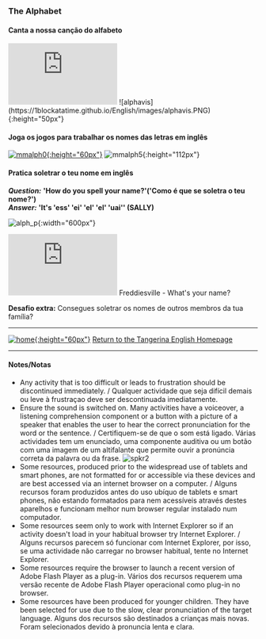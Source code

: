 ### The Alphabet

#### Canta a nossa canção do alfabeto

<iframe width="220" height="124" src="https://www.youtube.com/embed/Y88p4V_BCEU" frameborder="0" allow="accelerometer; autoplay; clipboard-write; encrypted-media; gyroscope; picture-in-picture" allowfullscreen></iframe>  
![alphavis](https://1blockatatime.github.io/English/images/alphavis.PNG){:height="50px"}  

#### Joga os jogos para trabalhar os nomes das letras em inglês

[![mmalph0](https://1blockatatime.github.io/English/images/mmalph0.PNG){:height="60px"}](https://www.abcya.com/games/alphabet_matching_game) ![mmalph5](https://1blockatatime.github.io/English/images/mmalph5.PNG){:height="112px"}

#### Pratica soletrar o teu nome em inglês

***Question:*** **'How do you spell your name?'('Como é que se soletra o teu nome?')**  
***Answer:*** **'It's 'ess' 'ei' 'el' 'el' 'uai'' (SALLY)**  

![alph_p](https://1blockatatime.github.io/English/images/alph_p.PNG){:width="600px"}  

<iframe width="220" height="124" src="https://www.youtube.com/embed/EDmWNJ144oY" frameborder="0" allow="accelerometer; autoplay; clipboard-write; encrypted-media; gyroscope; picture-in-picture" allowfullscreen></iframe>  
Freddiesville - What's your name?  

**Desafio extra:** Consegues soletrar os nomes de outros membros da tua família? 

***
[![home](https://1blockatatime.github.io/English/images/home.png){:height="60px"}](https://tangerina-pt.github.io/English) [Return to the Tangerina English Homepage](https://tangerina-pt.github.io/English)

***

#### Notes/Notas
* Any activity that is too difficult or leads to frustration should be discontinued immediately. / Qualquer actividade que seja difícil demais ou leve à frustraçao deve ser descontinuada imediatamente.
* Ensure the sound is switched on. Many activities have a voiceover, a listening comprehension component or a button with a picture of a speaker that enables the user to hear the correct pronunciation for the word or the sentence. / Certifiquem-se de que o som está ligado. Várias actividades tem um enunciado, uma componente auditiva ou um botão com uma imagem de um altifalante que permite ouvir a pronúncia correta da palavra ou da frase. ![spkr2](/images/spkr2.PNG)
* Some resources, produced prior to the widespread use of tablets and smart phones, are not formatted for or accessible via these devices and are best accessed via an internet browser on a computer. / Alguns recursos foram produzidos antes do uso ubíquo de tablets e smart phones, não estando formatados para nem acessíveis através destes aparelhos e funcionam melhor num browser regular instalado num computador.
* Some resources seem only to work with Internet Explorer so if an activity doesn't load in your habitual browser try Internet Explorer. / Alguns recursos parecem só funcionar com Internet Explorer, por isso, se uma actividade não carregar no browser habitual, tente no Internet Explorer.
* Some resources require the browser to launch a recent version of Adobe Flash Player as a plug-in. Vários dos recursos requerem uma versão recente de Adobe Flash Player operacional como plug-in no browser.
* Some resources have been produced for younger children. They have been selected for use due to the slow, clear pronunciation of the target language. Alguns dos recursos são destinados a crianças mais novas. Foram selecionados devido à pronuncia lenta e clara.
